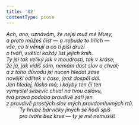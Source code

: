 ```yaml
---
title: '82'
contentType: prose
---
```


<section>

_Ach, ano, uznávám, že nejsi muž mé Musy,  
a proto můžeš číst — a nebude to hřích —  
vše, co ti věnují a co ti píší druzí  
o tváři, světící každý list jejich knih.  
Ty jsi tak veliký jak v moudrosti, tak v kráse,  
že já, jak vidíš sám, nemám dost slov a chval;  
a z toho důvodu jsi nucen hledat zase  
novější odlitek v čase, jenž dospěl dál.  
Jen hledej, lásko má; i kdyby ten či ten  
vymyslel sebevíc chval na tvou oslavu,  
tvá pravá podoba pravdivě září jen  
z pravdivě prostých slov mých pravdomluvných rtů.  
         Ty hrubé barvičky jiných se hodí spíš  
         pro tváře bez krve — ty je mít nemusíš!_

</section>
